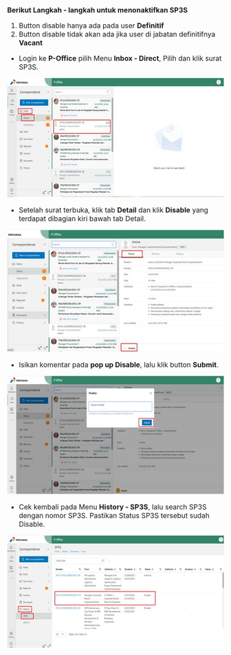 <font size="3">

**Berikut Langkah - langkah untuk menonaktifkan SP3S**

1. Button disable hanya ada pada user **Definitif**
2. Button disable tidak akan ada jika user di jabatan definitifnya **Vacant**

- Login ke **P-Office** pilih Menu **Inbox - Direct**, Pilih dan klik surat SP3S.


![gambar](FAQ/1.jpg)

- Setelah surat terbuka, klik tab **Detail** dan klik **Disable** yang terdapat dibagian kiri bawah tab Detail.

![gambar](FAQ/2.jpg)

- Isikan komentar pada **pop up Disable**, lalu klik button **Submit**.

![gambar](FAQ/3.jpg)

- Cek kembali pada Menu **History - SP3S**, lalu search SP3S dengan nomor SP3S. Pastikan Status SP3S tersebut sudah Disable.

![gambar](FAQ/4.jpg)

<font size>